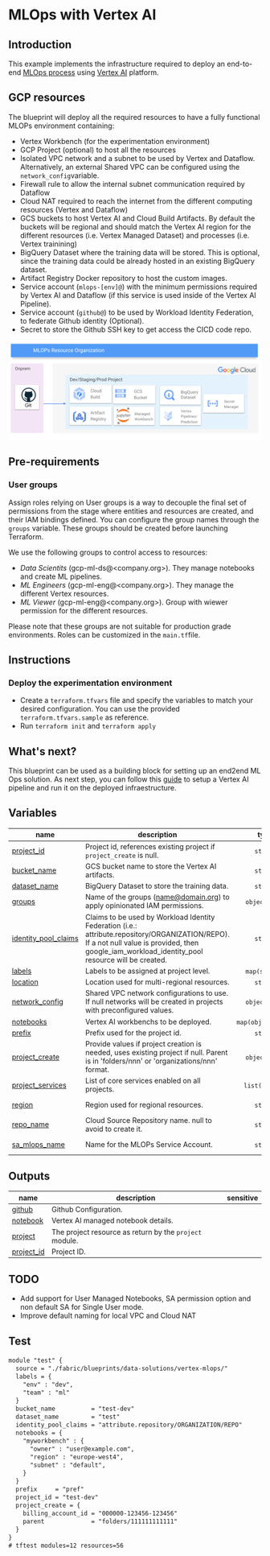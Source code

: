 # MLOps with Vertex AI

## Introduction
This example implements the infrastructure required to deploy an end-to-end [MLOps process](https://services.google.com/fh/files/misc/practitioners_guide_to_mlops_whitepaper.pdf) using [Vertex AI](https://cloud.google.com/vertex-ai) platform. 

##  GCP resources
The blueprint will deploy all the required resources to have a fully functional MLOPs environment containing:
- Vertex Workbench (for the experimentation environment)
- GCP Project (optional) to host all the resources
- Isolated VPC network and a subnet to be used by Vertex and Dataflow. Alternatively, an external Shared VPC can be configured using the `network_config`variable. 
- Firewall rule to allow the internal subnet communication required by Dataflow
- Cloud NAT required to reach the internet from the different computing resources (Vertex and Dataflow)
- GCS buckets to host Vertex AI and Cloud Build Artifacts. By default the buckets will be regional and should match the Vertex AI region for the different resources (i.e. Vertex Managed Dataset) and processes (i.e. Vertex trainining)
- BigQuery Dataset where the training data will be stored. This is optional, since the training data could be already hosted in an existing BigQuery dataset.
- Artifact Registry Docker repository to host the custom images.
- Service account (`mlops-[env]@`) with the minimum permissions required by Vertex AI and Dataflow (if this service is used inside of the Vertex AI Pipeline).
- Service account (`github@`) to be used by Workload Identity Federation, to federate Github identity (Optional). 
- Secret to store the Github SSH key to get access the CICD code repo.

![MLOps project description](./images/mlops_projects.png "MLOps project description")

## Pre-requirements

### User groups

Assign roles relying on User groups is a way to decouple the final set of permissions from the stage where entities and resources are created, and their IAM bindings defined. You can configure the group names through the `groups` variable. These groups should be created before launching Terraform.

We use the following groups to control access to resources:

- *Data Scientits* (gcp-ml-ds@<company.org>). They manage notebooks and create ML pipelines.
- *ML Engineers* (gcp-ml-eng@<company.org>). They manage the different Vertex resources. 
- *ML Viewer* (gcp-ml-eng@<company.org>). Group with wiewer permission for the different resources. 

Please note that these groups are not suitable for production grade environments. Roles can be customized in the `main.tf`file.

##  Instructions
###  Deploy the experimentation environment

- Create a `terraform.tfvars` file and specify the variables to match your desired configuration. You can use the provided `terraform.tfvars.sample`  as reference.
- Run `terraform init` and `terraform apply`

## What's next?

This blueprint can be used as a building block for setting up an end2end ML Ops solution. As next step, you can follow this [guide](https://cloud.google.com/architecture/architecture-for-mlops-using-tfx-kubeflow-pipelines-and-cloud-build) to setup a Vertex AI pipeline and run it on the deployed infraestructure.
<!-- BEGIN TFDOC -->

## Variables

| name | description | type | required | default |
|---|---|:---:|:---:|:---:|
| [project_id](variables.tf#L101) | Project id, references existing project if `project_create` is null. | <code>string</code> | ✓ |  |
| [bucket_name](variables.tf#L18) | GCS bucket name to store the Vertex AI artifacts. | <code>string</code> |  | <code>null</code> |
| [dataset_name](variables.tf#L24) | BigQuery Dataset to store the training data. | <code>string</code> |  | <code>null</code> |
| [groups](variables.tf#L30) | Name of the groups (name@domain.org) to apply opinionated IAM permissions. | <code title="object&#40;&#123;&#10;  gcp-ml-ds     &#61; string&#10;  gcp-ml-eng    &#61; string&#10;  gcp-ml-viewer &#61; string&#10;&#125;&#41;">object&#40;&#123;&#8230;&#125;&#41;</code> |  | <code title="&#123;&#10;  gcp-ml-ds     &#61; null&#10;  gcp-ml-eng    &#61; null&#10;  gcp-ml-viewer &#61; null&#10;&#125;">&#123;&#8230;&#125;</code> |
| [identity_pool_claims](variables.tf#L45) | Claims to be used by Workload Identity Federation (i.e.: attribute.repository/ORGANIZATION/REPO). If a not null value is provided, then google_iam_workload_identity_pool resource will be created. | <code>string</code> |  | <code>null</code> |
| [labels](variables.tf#L51) | Labels to be assigned at project level. | <code>map&#40;string&#41;</code> |  | <code>&#123;&#125;</code> |
| [location](variables.tf#L57) | Location used for multi-regional resources. | <code>string</code> |  | <code>&#34;eu&#34;</code> |
| [network_config](variables.tf#L63) | Shared VPC network configurations to use. If null networks will be created in projects with preconfigured values. | <code title="object&#40;&#123;&#10;  host_project      &#61; string&#10;  network_self_link &#61; string&#10;  subnet_self_link  &#61; string&#10;&#125;&#41;">object&#40;&#123;&#8230;&#125;&#41;</code> |  | <code>null</code> |
| [notebooks](variables.tf#L73) | Vertex AI workbenchs to be deployed. | <code title="map&#40;object&#40;&#123;&#10;  owner            &#61; string&#10;  region           &#61; string&#10;  subnet           &#61; string&#10;  internal_ip_only &#61; optional&#40;bool, false&#41;&#10;  idle_shutdown    &#61; optional&#40;bool&#41;&#10;&#125;&#41;&#41;">map&#40;object&#40;&#123;&#8230;&#125;&#41;&#41;</code> |  | <code>&#123;&#125;</code> |
| [prefix](variables.tf#L86) | Prefix used for the project id. | <code>string</code> |  | <code>null</code> |
| [project_create](variables.tf#L92) | Provide values if project creation is needed, uses existing project if null. Parent is in 'folders/nnn' or 'organizations/nnn' format. | <code title="object&#40;&#123;&#10;  billing_account_id &#61; string&#10;  parent             &#61; string&#10;&#125;&#41;">object&#40;&#123;&#8230;&#125;&#41;</code> |  | <code>null</code> |
| [project_services](variables.tf#L106) | List of core services enabled on all projects. | <code>list&#40;string&#41;</code> |  | <code title="&#91;&#10;  &#34;aiplatform.googleapis.com&#34;,&#10;  &#34;artifactregistry.googleapis.com&#34;,&#10;  &#34;bigquery.googleapis.com&#34;,&#10;  &#34;cloudbuild.googleapis.com&#34;,&#10;  &#34;compute.googleapis.com&#34;,&#10;  &#34;datacatalog.googleapis.com&#34;,&#10;  &#34;dataflow.googleapis.com&#34;,&#10;  &#34;iam.googleapis.com&#34;,&#10;  &#34;monitoring.googleapis.com&#34;,&#10;  &#34;notebooks.googleapis.com&#34;,&#10;  &#34;secretmanager.googleapis.com&#34;,&#10;  &#34;servicenetworking.googleapis.com&#34;,&#10;  &#34;serviceusage.googleapis.com&#34;&#10;&#93;">&#91;&#8230;&#93;</code> |
| [region](variables.tf#L126) | Region used for regional resources. | <code>string</code> |  | <code>&#34;europe-west4&#34;</code> |
| [repo_name](variables.tf#L132) | Cloud Source Repository name. null to avoid to create it. | <code>string</code> |  | <code>null</code> |
| [sa_mlops_name](variables.tf#L138) | Name for the MLOPs Service Account. | <code>string</code> |  | <code>&#34;sa-mlops&#34;</code> |

## Outputs

| name | description | sensitive |
|---|---|:---:|
| [github](outputs.tf#L33) | Github Configuration. |  |
| [notebook](outputs.tf#L39) | Vertex AI managed notebook details. |  |
| [project](outputs.tf#L44) | The project resource as return by the `project` module. |  |
| [project_id](outputs.tf#L49) | Project ID. |  |

<!-- END TFDOC -->

## TODO
- Add support for User Managed Notebooks, SA permission option and non default SA for Single User mode.
- Improve default naming for local VPC and Cloud NAT

## Test

```hcl
module "test" {
  source = "./fabric/blueprints/data-solutions/vertex-mlops/"
  labels = {
    "env" : "dev",
    "team" : "ml"
  }
  bucket_name          = "test-dev"
  dataset_name         = "test"
  identity_pool_claims = "attribute.repository/ORGANIZATION/REPO"
  notebooks = {
    "myworkbench" : {
      "owner" : "user@example.com",
      "region" : "europe-west4",
      "subnet" : "default",
    }
  }
  prefix     = "pref"
  project_id = "test-dev"
  project_create = {
    billing_account_id = "000000-123456-123456"
    parent             = "folders/111111111111"
  }
}
# tftest modules=12 resources=56
```
